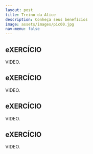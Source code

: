 ```yaml
---
layout: post
title: Treino da Alice
description: Conheça seus benefícios
image: assets/images/pic00.jpg
nav-menu: false
---
```


## eXERCÍCIO

VIDEO.

## eXERCÍCIO

VIDEO.

## eXERCÍCIO

VIDEO.

## eXERCÍCIO

VIDEO.
